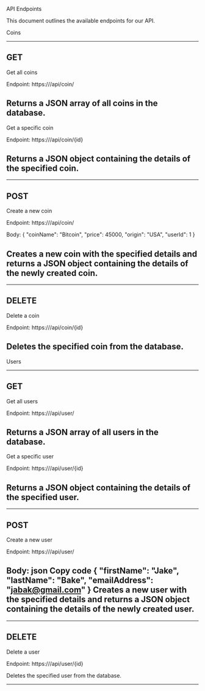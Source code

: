 API Endpoints

This document outlines the available endpoints for our API.

Coins

------------
GET
------------
Get all coins

Endpoint: https://<DEVELOPMENT-URL>/api/coin/

Returns a JSON array of all coins in the database.
------------
Get a specific coin

Endpoint: https://<DEVELOPMENT-URL>/api/coin/{id}

Returns a JSON object containing the details of the specified coin.
------------

------------
POST
------------
Create a new coin

Endpoint: https://<DEVELOPMENT-URL>/api/coin/

Body:
{
  "coinName": "Bitcoin",
  "price": 45000,
  "origin": "USA",
  "userId": 1
}

Creates a new coin with the specified details and returns a JSON object containing the details of the newly created coin.
------------


------------
DELETE
------------
Delete a coin

Endpoint: https://<DEVELOPMENT-URL>/api/coin/{id}

Deletes the specified coin from the database.
------------


Users

------------
GET
------------
Get all users

Endpoint: https://<DEVELOPMENT-URL>/api/user/

Returns a JSON array of all users in the database.
------------
Get a specific user

Endpoint: https://<DEVELOPMENT-URL>/api/user/{id}

Returns a JSON object containing the details of the specified user.
------------


------------
POST
------------
Create a new user

Endpoint: https://<DEVELOPMENT-URL>/api/user/

Body:
json
Copy code
{
    "firstName": "Jake",
    "lastName": "Bake",
    "emailAddress": "jabak@gmail.com"
}
Creates a new user with the specified details and returns a JSON object containing the details of the newly created user.
------------


------------
DELETE
------------
Delete a user

Endpoint: https://<DEVELOPMENT-URL>/api/user/{id}

Deletes the specified user from the database.

------------





